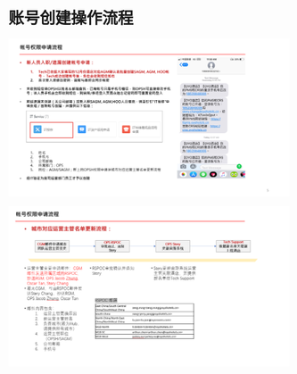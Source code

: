 # 账号创建操作流程

![](../../.gitbook/assets/image%20%28181%29.png)

   


![](../../.gitbook/assets/image%20%281%29.png)

  


  


  


  


  


